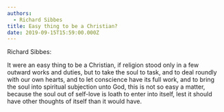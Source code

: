 ```yaml
---
authors:
  - Richard Sibbes
title: Easy thing to be a Christian?
date: 2019-09-15T15:59:00.000Z
---
```

Richard Sibbes:



It were an easy thing to be a Christian, if religion stood only in a few outward works and duties, but to take the soul to task, and to deal roundly with our own hearts, and to let conscience have its full work, and to bring the soul into spiritual subjection unto God, this is not so easy a matter, because the soul out of self-love is loath to enter into itself, lest it should have other thoughts of itself than it would have.
